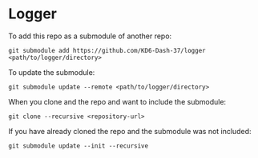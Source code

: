 # Logger

To add this repo as a submodule of another repo:

```
git submodule add https://github.com/KD6-Dash-37/logger <path/to/logger/directory>
```

To update the submodule:

```
git submodule update --remote <path/to/logger/directory>
```

When you clone and the repo and want to include the submodule:

```
git clone --recursive <repository-url>
```

If you have already cloned the repo and the submodule was not included:

```
git submodule update --init --recursive
```
